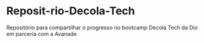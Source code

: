 # Reposit-rio-Decola-Tech
Repositório para compartilhar o progresso no bootcamp Decola Tech da Dio em parceria com a Avanade

